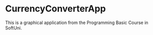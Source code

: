 # CurrencyConverterApp
This is a graphical application from the Programming Basic Course in SoftUni.
